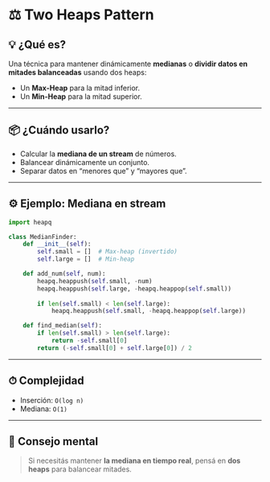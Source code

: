 # ⚖️ Two Heaps Pattern

## 💡 ¿Qué es?

Una técnica para mantener dinámicamente **medianas** o **dividir datos en mitades balanceadas** usando dos heaps:
- Un **Max-Heap** para la mitad inferior.
- Un **Min-Heap** para la mitad superior.

---

## 📦 ¿Cuándo usarlo?

- Calcular la **mediana de un stream** de números.
- Balancear dinámicamente un conjunto.
- Separar datos en “menores que” y “mayores que”.

---

## ⚙️ Ejemplo: Mediana en stream

```python
import heapq

class MedianFinder:
    def __init__(self):
        self.small = []  # Max-heap (invertido)
        self.large = []  # Min-heap

    def add_num(self, num):
        heapq.heappush(self.small, -num)
        heapq.heappush(self.large, -heapq.heappop(self.small))
        
        if len(self.small) < len(self.large):
            heapq.heappush(self.small, -heapq.heappop(self.large))

    def find_median(self):
        if len(self.small) > len(self.large):
            return -self.small[0]
        return (-self.small[0] + self.large[0]) / 2
```

---

## ⏱ Complejidad

- Inserción: `O(log n)`
- Mediana: `O(1)`

---

## 🧠 Consejo mental

> Si necesitás mantener **la mediana en tiempo real**, pensá en **dos heaps** para balancear mitades.
